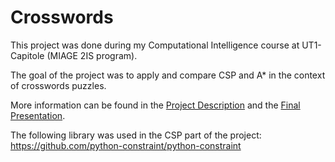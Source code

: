 # Crosswords
This project was done during my Computational Intelligence course at UT1-Capitole (MIAGE 2IS program).

The goal of the project was to apply and compare CSP and A* in the context of crosswords puzzles. 

More information can be found in the [Project Description](project-description.pdf) and the [Final Presentation](final-presentation.pdf). 

The following library was used in the CSP part of the project: https://github.com/python-constraint/python-constraint
